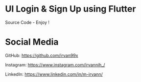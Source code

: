 # UI Login & Sign Up using Flutter
Source Code - Enjoy !

# Social Media
GitHub: https://github.com/irvan99x

Instagram: https://www.instagram.com/irvannih_/

LinkedIn: https://www.linkedin.com/in/m-irvann/
